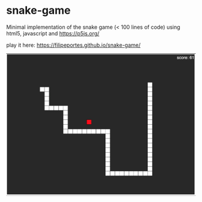 # snake-game
Minimal implementation of the snake game (&lt; 100 lines of code) using html5, javascript and https://p5js.org/

play it here: https://filipeportes.github.io/snake-game/

![Screenshot](/screenshot.png)